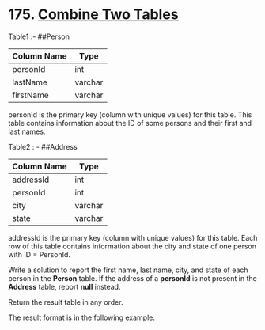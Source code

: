 # 175. [Combine Two Tables](https://leetcode.com/problems/combine-two-tables/description/)

Table1 :- ##Person

| Column Name  | Type  |
| ------------- | ------------- |
| personId  | int  |
| lastName  | varchar  |
| firstName  | varchar  |
personId is the primary key (column with unique values) for this table.
This table contains information about the ID of some persons and their first and last names.

Table2 : - ##Address

| Column Name  | Type  |
| ------------- | ------------- |
| addressId  | int  |
| personId  | int  |
| city  | varchar  |
| state  | varchar  |
addressId is the primary key (column with unique values) for this table.
Each row of this table contains information about the city and state of one person with ID = PersonId.

Write a solution to report the first name, last name, city, and state of each person in the **Person** table. If the address of a **personId** is not present in the **Address** table, report **null** instead.

Return the result table in any order.

The result format is in the following example.
